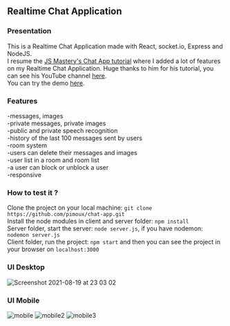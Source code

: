 ## **Realtime Chat Application**

### Presentation

This is a Realtime Chat Application made with React, socket.io, 
Express and NodeJS.<br />
I resume the [JS Mastery's Chat App tutorial](https://www.youtube.com/watch?v=ZwFA3YMfkoc) 
where I added a lot of features on my Realtime Chat Application. Huge thanks to him for his tutorial, you can see his YouTube channel [here](https://www.youtube.com/channel/UCmXmlB4-HJytD7wek0Uo97A). <br />
You can try the demo [here](https://pimoux-react-chat.netlify.app/).

### Features

-messages, images <br />
-private messages, private images <br />
-public and private speech recognition <br />
-history of the last 100 messages sent by users <br />
-room system <br />
-users can delete their messages and images <br />
-user list in a room and room list <br />
-a user can block or unblock a user <br />
-responsive

### How to test it ?

Clone the project on your local machine: ```git clone https://github.com/pimoux/chat-app.git``` <br />
Install the node modules in client and server folder: ```npm install``` <br />
Server folder, start the server: ```node server.js```, if you have nodemon: ```nodemon server.js``` <br />
Client folder, run the project: ```npm start``` and then you can see the project in your browser on ```localhost:3000```

### UI Desktop

![Screenshot 2021-08-19 at 23 03 02](https://user-images.githubusercontent.com/68294949/130144325-b3eade14-a8c4-40a0-8347-2fc7fa2ce1ad.png)

### UI Mobile

![mobile](https://user-images.githubusercontent.com/68294949/154871480-2879576d-790c-41e4-9ded-73ae532b4334.png) ![mobile2](https://user-images.githubusercontent.com/68294949/154871504-276fc265-d6f7-481f-8fad-2903a5987dad.png) ![mobile3](https://user-images.githubusercontent.com/68294949/154871514-27bd92f3-1b55-4fd0-b6f1-181aab5e7318.png)
